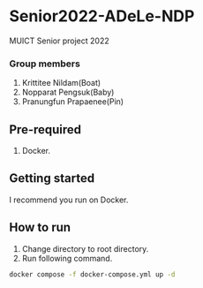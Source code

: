 # Senior2022-ADeLe-NDP
MUICT Senior project 2022 

### Group members

1. Krittitee Nildam(Boat)
2. Nopparat Pengsuk(Baby)
3. Pranungfun Prapaenee(Pin)
## Pre-required

1. Docker.
## Getting started

I recommend you run on Docker.

## How to run

1. Change directory to root directory.
2. Run following command.

```sh
docker compose -f docker-compose.yml up -d
```

